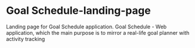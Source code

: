 # Goal Schedule-landing-page
Landing page for Goal Schedule application.
Goal Schedule - Web application, which the main purpose is to mirror a real-life goal planner with activity tracking
